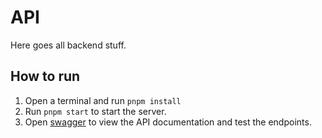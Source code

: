 # API
Here goes all backend stuff.

## How to run
1. Open a terminal and run `pnpm install`
2. Run `pnpm start` to start the server.
3. Open [swagger](http://localhost:3000/documentation) to view the API documentation and test the endpoints.